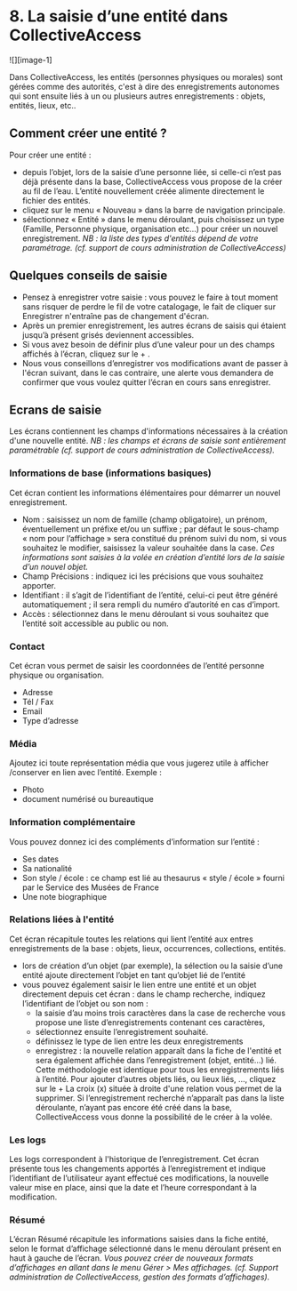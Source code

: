 # 8. La saisie d’une entité dans CollectiveAccess

![][image-1]

Dans CollectiveAccess, les entités (personnes physiques ou morales) sont gérées comme des autorités, c'est à dire des enregistrements autonomes qui sont ensuite liés à un ou plusieurs autres enregistrements : objets, entités, lieux, etc.. 
## Comment créer une entité ?
Pour créer une entité  :
- depuis l’objet, lors de la saisie d’une personne liée, si celle-ci n’est pas déjà présente dans la base, CollectiveAccess vous propose de la créer au fil de l’eau. L’entité nouvellement créée alimente directement le fichier des entités.
-  cliquez sur le menu « Nouveau » dans la barre de navigation principale.
- sélectionnez « Entité » dans le menu déroulant, puis choisissez un type (Famille, Personne physique, organisation etc...) pour créer un nouvel enregistrement.
*NB : la liste des types d'entités dépend de votre paramétrage. (cf. support de cours administration de CollectiveAccess)*
## Quelques conseils de saisie
* Pensez à enregistrer votre saisie : vous pouvez le faire à tout moment sans risquer de perdre le fil de votre catalogage, le fait de cliquer sur Enregistrer n'entraîne pas de changement d'écran.
* Après un premier enregistrement, les autres écrans de saisis qui étaient jusqu’à présent grisés deviennent accessibles.
* Si vous avez besoin de définir plus d’une valeur pour un des champs affichés à l’écran, cliquez sur le + .
* Nous vous conseillons d’enregistrer vos modifications avant de passer à l'écran suivant, dans le cas contraire, une alerte vous demandera de confirmer que vous voulez quitter l’écran en cours sans enregistrer.
## Ecrans de saisie
Les écrans contiennent les champs d'informations nécessaires à la création d'une nouvelle entité.
*NB : les champs et écrans de saisie sont entièrement paramétrable (cf. support de cours administration de CollectiveAccess).*
### Informations de base (informations basiques)
Cet écran contient les informations élémentaires pour démarrer un nouvel enregistrement.
* Nom : saisissez un nom de famille (champ obligatoire), un prénom, éventuellement un préfixe et/ou un suffixe ; par défaut le sous-champ « nom pour l’affichage » sera constitué du prénom suivi du nom, si vous souhaitez le modifier, saisissez la valeur souhaitée dans la case.
*Ces informations sont saisies à la volée en création d’entité lors de la saisie d’un nouvel objet.*
* Champ Précisions : indiquez ici les précisions que vous souhaitez apporter.
* Identifiant : il s’agit de l’identifiant de l’entité, celui-ci peut être généré automatiquement ; il sera rempli du numéro d’autorité en cas d’import.
* Accès : sélectionnez dans le menu déroulant si vous souhaitez que l’entité soit accessible au public ou non.
### Contact
Cet écran vous permet de saisir les coordonnées de l’entité personne physique ou organisation.
* Adresse
* Tél / Fax
* Email
* Type d’adresse 
### Média
Ajoutez ici toute représentation média que vous jugerez utile à afficher /conserver en lien avec l’entité.
Exemple :
* Photo
* document numérisé ou bureautique
### Information complémentaire
Vous pouvez donnez ici des compléments d’information sur l’entité :
* Ses dates
* Sa nationalité
* Son style / école : ce champ est lié au thesaurus « style / école » fourni par le Service des Musées de France
* Une note biographique 
### Relations liées à l'entité
Cet écran récapitule toutes les relations qui lient l’entité aux entres enregistrements de la base : objets, lieux, occurrences, collections, entités.
* lors de création d’un objet (par exemple), la sélection ou la saisie d’une entité ajoute directement l’objet en tant qu’objet lié de l’entité
* vous pouvez également saisir le lien entre une entité et un objet directement depuis cet écran : dans le champ recherche, indiquez l’identifiant de l’objet ou son nom :
	- la saisie d’au moins trois caractères dans la case de recherche vous propose une liste d’enregistrements contenant ces caractères,
	- sélectionnez ensuite l’enregistrement souhaité.
	- définissez le type de lien entre les deux enregistrements
	- enregistrez : la nouvelle relation apparaît dans la fiche de l'entité et sera également affichée dans l’enregistrement (objet, entité…) lié.
Cette méthodologie est identique pour tous les enregistrements liés à l’entité.
Pour ajouter d’autres objets liés, ou lieux liés, …, cliquez sur le +
La croix (x) située à droite d'une relation vous permet de la supprimer.
Si l’enregistrement recherché n’apparaît pas dans la liste déroulante, n’ayant pas encore été créé dans la base, CollectiveAccess vous donne la possibilité de le créer à la volée.
### Les logs
Les logs correspondent à l'historique de l’enregistrement.
Cet écran présente tous les changements apportés à l’enregistrement et indique l’identifiant de l’utilisateur ayant effectué ces modifications, la nouvelle valeur mise en place, ainsi que la date et l’heure correspondant à la modification.
### Résumé
L’écran Résumé récapitule les informations saisies dans la fiche entité, selon le format d’affichage sélectionné dans le menu déroulant présent en haut à gauche de l’écran.
*Vous pouvez créer de nouveaux formats d’affichages en allant dans le menu Gérer \> Mes affichages. (cf. Support administration de CollectiveAccess, gestion des formats d’affichages).*



